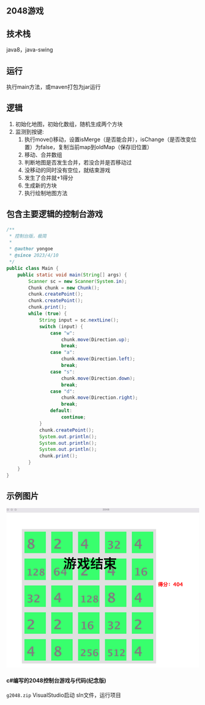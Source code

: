 ## 2048游戏

## 技术栈
java8，java-swing

## 运行
执行main方法，或maven打包为jar运行

## 逻辑
1. 初始化地图，初始化数组，随机生成两个方块
2. 监测到按键: 
   1. 执行move()移动，设置isMerge（是否能合并），isChange（是否改变位置）为false，复制当前map到oldMap（保存旧位置） 
   2. 移动、合并数组
   3. 判断地图是否发生合并，若没合并是否移动过
   4. 没移动的同时没有空位，就结束游戏
   5. 发生了合并就+1得分
   6. 生成新的方块
   7. 执行绘制地图方法

## 包含主要逻辑的控制台游戏
```java
/**
 * 控制台版，极简
 *
 * @author yongoe
 * @since 2023/4/10
 */
public class Main {
    public static void main(String[] args) {
        Scanner sc = new Scanner(System.in);
        Chunk chunk = new Chunk();
        chunk.createPoint();
        chunk.createPoint();
        chunk.print();
        while (true) {
            String input = sc.nextLine();
            switch (input) {
                case "w":
                    chunk.move(Direction.up);
                    break;
                case "a":
                    chunk.move(Direction.left);
                    break;
                case "s":
                    chunk.move(Direction.down);
                    break;
                case "d":
                    chunk.move(Direction.right);
                    break;
                default:
                    continue;
            }
            chunk.createPoint();
            System.out.println();
            System.out.println();
            System.out.println();
            chunk.print();
        }
    }
}
```
## 示例图片
![](img/img_1.png)



#### c#编写的2048控制台游戏与代码(纪念版)
`g2048.zip`
VisualStudio启动 sln文件，运行项目
